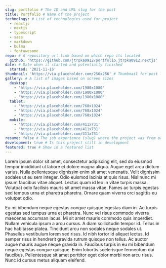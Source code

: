 ```yaml
---
slug: portfolio # The ID and URL slug for the post
title: Portfolio # Name of the project
technology: # List of technologies used for project
  - reactjs
  - nextjs
  - typescript
  - sass
  - markdown
  - bulma
  - fontawesome
repo: # A repository url link based on which repo its located
  github: 'https://github.com/jtrpka0912/portfolio.jtrpka0912.nextjs'
date: # Date when it started and potentially finished
  started: '2021-11-16'
thumbnail: 'https://via.placeholder.com/256x256' # Thumbnail for post listing
gallery: # A list of images based on screen sizes
  desktop: 
    - 'https://via.placeholder.com/1980x1080'
    - 'https://via.placeholder.com/1980x1080'
    - 'https://via.placeholder.com/1980x1080'
  tablet:
    - 'https://via.placeholder.com/768x1024'
    - 'https://via.placeholder.com/768x1024'
    - 'https://via.placeholder.com/768x1024'
  mobile:
    - 'https://via.placeholder.com/411x731'
    - 'https://via.placeholder.com/411x731'
    - 'https://via.placeholder.com/411x731'
resume: false # The job experience (slug) where the project was from or false
development: true # Is this project still in development
featured: true # Show in a featured list
---
```

Lorem ipsum dolor sit amet, consectetur adipiscing elit, sed do eiusmod tempor incididunt ut labore et dolore magna aliqua. Augue eget arcu dictum varius. Nulla pellentesque dignissim enim sit amet venenatis. Velit dignissim sodales ut eu sem integer. Odio euismod lacinia at quis risus. Nisl nunc mi ipsum faucibus vitae aliquet. Lectus quam id leo in vitae turpis massa. Volutpat odio facilisis mauris sit amet massa vitae. Fames ac turpis egestas sed tempus urna et pharetra pharetra. Ornare quam viverra orci sagittis eu volutpat odio.

Eu mi bibendum neque egestas congue quisque egestas diam in. Ac turpis egestas sed tempus urna et pharetra. Nunc vel risus commodo viverra maecenas accumsan lacus. Mi sit amet mauris commodo quis imperdiet. Nullam vehicula ipsum a arcu cursus. A diam sollicitudin tempor id. Tellus in hac habitasse platea. Tincidunt arcu non sodales neque sodales ut. Phasellus vestibulum lorem sed risus. Id nibh tortor id aliquet lectus. Id semper risus in hendrerit gravida rutrum quisque non tellus. Ac auctor augue mauris augue neque gravida in. Faucibus turpis in eu mi bibendum neque egestas congue quisque. Enim lobortis scelerisque fermentum dui faucibus. Pellentesque sit amet porttitor eget dolor morbi non arcu risus. Nunc id cursus metus aliquam eleifend.